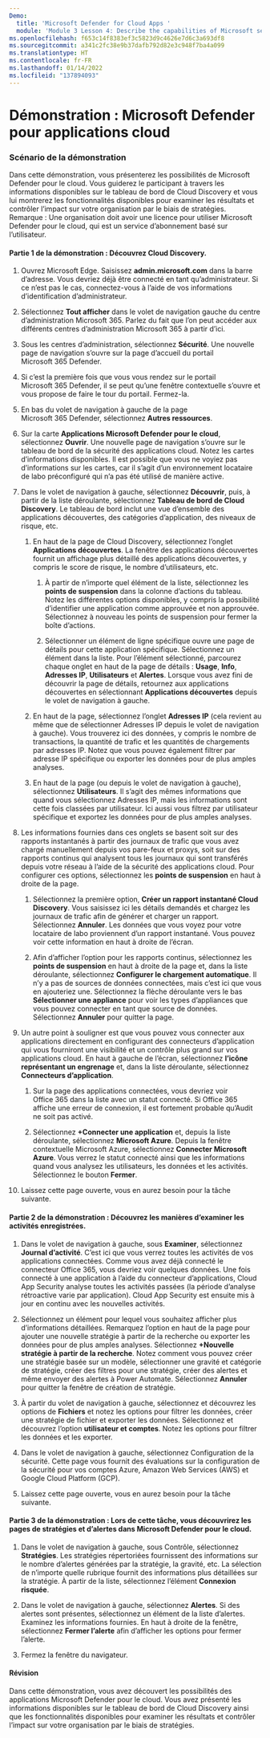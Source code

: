 ```yaml
---
Demo:
  title: 'Microsoft Defender for Cloud Apps '
  module: 'Module 3 Lesson 4: Describe the capabilities of Microsoft security solutions: Describe threat protection with Microsoft 365 Defender'
ms.openlocfilehash: f653c14f8383ef3c5823d9c4626e7d6c3a693df8
ms.sourcegitcommit: a341c2fc38e9b37dafb792d82e3c948f7ba4a099
ms.translationtype: HT
ms.contentlocale: fr-FR
ms.lasthandoff: 01/14/2022
ms.locfileid: "137894093"
---
```

# <a name="demo-microsoft-defender-for-cloud-apps"></a>Démonstration : Microsoft Defender pour applications cloud

### <a name="demo-scenario"></a>Scénario de la démonstration
Dans cette démonstration, vous présenterez les possibilités de Microsoft Defender pour le cloud.  Vous guiderez le participant à travers les informations disponibles sur le tableau de bord de Cloud Discovery et vous lui montrerez les fonctionnalités disponibles pour examiner les résultats et contrôler l’impact sur votre organisation par le biais de stratégies.  Remarque :  Une organisation doit avoir une licence pour utiliser Microsoft Defender pour le cloud, qui est un service d’abonnement basé sur l’utilisateur.  

#### <a name="demo-part-1-explore-cloud-discovery"></a>Partie 1 de la démonstration : Découvrez Cloud Discovery.

1. Ouvrez Microsoft Edge. Saisissez **admin.microsoft.com** dans la barre d’adresse.  Vous devriez déjà être connecté en tant qu’administrateur.  Si ce n’est pas le cas, connectez-vous à l’aide de vos informations d’identification d’administrateur.

1. Sélectionnez **Tout afficher** dans le volet de navigation gauche du centre d’administration Microsoft 365.  Parlez du fait que l’on peut accéder aux différents centres d’administration Microsoft 365 à partir d’ici.

1. Sous les centres d’administration, sélectionnez **Sécurité**.  Une nouvelle page de navigation s’ouvre sur la page d’accueil du portail Microsoft 365 Defender.  

1. Si c’est la première fois que vous vous rendez sur le portail Microsoft 365 Defender, il se peut qu’une fenêtre contextuelle s’ouvre et vous propose de faire le tour du portail.  Fermez-la.

1. En bas du volet de navigation à gauche de la page Microsoft 365 Defender, sélectionnez **Autres ressources**.

1. Sur la carte **Applications Microsoft Defender pour le cloud**, sélectionnez **Ouvrir**.  Une nouvelle page de navigation s’ouvre sur le tableau de bord de la sécurité des applications cloud.  Notez les cartes d’informations disponibles.  Il est possible que vous ne voyiez pas d’informations sur les cartes, car il s’agit d’un environnement locataire de labo préconfiguré qui n’a pas été utilisé de manière active.  

1. Dans le volet de navigation à gauche, sélectionnez **Découvrir**, puis, à partir de la liste déroulante, sélectionnez **Tableau de bord de Cloud Discovery**.  Le tableau de bord inclut une vue d’ensemble des applications découvertes, des catégories d’application, des niveaux de risque, etc.  

    1. En haut de la page de Cloud Discovery, sélectionnez l’onglet **Applications découvertes**.  La fenêtre des applications découvertes fournit un affichage plus détaillé des applications découvertes, y compris le score de risque, le nombre d’utilisateurs, etc.

        1. À partir de n’importe quel élément de la liste, sélectionnez les **points de suspension** dans la colonne d’actions du tableau.  Notez les différentes options disponibles, y compris la possibilité d’identifier une application comme approuvée et non approuvée.  Sélectionnez à nouveau les points de suspension pour fermer la boîte d’actions.

        1. Sélectionner un élément de ligne spécifique ouvre une page de détails pour cette application spécifique.  Sélectionnez un élément dans la liste.  Pour l’élément sélectionné, parcourez chaque onglet en haut de la page de détails :  **Usage**, **Info**, **Adresses IP**, **Utilisateurs** et **Alertes**. Lorsque vous avez fini de découvrir la page de détails, retournez aux applications découvertes en sélectionnant **Applications découvertes** depuis le volet de navigation à gauche.

    1. En haut de la page, sélectionnez l’onglet **Adresses IP** (cela revient au même que de sélectionner Adresses IP depuis le volet de navigation à gauche).  Vous trouverez ici des données, y compris le nombre de transactions, la quantité de trafic et les quantités de chargements par adresses IP.  Notez que vous pouvez également filtrer par adresse IP spécifique ou exporter les données pour de plus amples analyses.

    1. En haut de la page (ou depuis le volet de navigation à gauche), sélectionnez **Utilisateurs**.  Il s’agit des mêmes informations que quand vous sélectionnez Adresses IP, mais les informations sont cette fois classées par utilisateur.  Ici aussi vous filtrez par utilisateur spécifique et exportez les données pour de plus amples analyses.

1. Les informations fournies dans ces onglets se basent soit sur des rapports instantanés à partir des journaux de trafic que vous avez chargé manuellement depuis vos pare-feux et proxys, soit sur des rapports continus qui analysent tous les journaux qui sont transférés depuis votre réseau à l’aide de la sécurité des applications cloud.  Pour configurer ces options, sélectionnez les **points de suspension** en haut à droite de la page.

    1. Sélectionnez la première option, **Créer un rapport instantané Cloud Discovery**. Vous saisissez ici les détails demandés et chargez les journaux de trafic afin de générer et charger un rapport.  Sélectionnez **Annuler**.  Les données que vous voyez pour votre locataire de labo proviennent d’un rapport instantané. Vous pouvez voir cette information en haut à droite de l’écran.

    1. Afin d’afficher l’option pour les rapports continus, sélectionnez les **points de suspension** en haut à droite de la page et, dans la liste déroulante, sélectionnez **Configurer le chargement automatique**.  Il n’y a pas de sources de données connectées, mais c’est ici que vous en ajouteriez une. Sélectionnez la flèche déroulante vers le bas **Sélectionner une appliance** pour voir les types d’appliances que vous pouvez connecter en tant que source de données.  Sélectionnez **Annuler** pour quitter la page.

1. Un autre point à souligner est que vous pouvez vous connecter aux applications directement en configurant des connecteurs d’application qui vous fourniront une visibilité et un contrôle plus grand sur vos applications cloud. En haut à gauche de l’écran, sélectionnez **l’icône représentant un engrenage** et, dans la liste déroulante, sélectionnez **Connecteurs d’application**.  

    1. Sur la page des applications connectées, vous devriez voir Office 365 dans la liste avec un statut connecté.  Si Office 365 affiche une erreur de connexion, il est fortement probable qu’Audit ne soit pas activé.

    1. Sélectionnez **+Connecter une application** et, depuis la liste déroulante, sélectionnez **Microsoft Azure**.  Depuis la fenêtre contextuelle Microsoft Azure, sélectionnez **Connecter Microsoft Azure**.  Vous verrez le statut connecté ainsi que les informations quand vous analysez les utilisateurs, les données et les activités.  Sélectionnez le bouton **Fermer**.

1. Laissez cette page ouverte, vous en aurez besoin pour la tâche suivante.

#### <a name="demo-part-2-explore-ways-in-which-you-can-investigate-the-recorded-activities"></a>Partie 2 de la démonstration : Découvrez les manières d’examiner les activités enregistrées.

1. Dans le volet de navigation à gauche, sous **Examiner**, sélectionnez **Journal d’activité**.  C’est ici que vous verrez toutes les activités de vos applications connectées.   Comme vous avez déjà connecté le connecteur Office 365, vous devriez voir quelques données. Une fois connecté à une application à l’aide du connecteur d’applications, Cloud App Security analyse toutes les activités passées (la période d’analyse rétroactive varie par application). Cloud App Security est ensuite mis à jour en continu avec les nouvelles activités.  

1. Sélectionnez un élément pour lequel vous souhaitez afficher plus d’informations détaillées. Remarquez l’option en haut de la page pour ajouter une nouvelle stratégie à partir de la recherche ou exporter les données pour de plus amples analyses.  Sélectionnez **+Nouvelle stratégie à partir de la recherche**.  Notez comment vous pouvez créer une stratégie basée sur un modèle, sélectionner une gravité et catégorie de stratégie, créer des filtres pour une stratégie, créer des alertes et même envoyer des alertes à Power Automate.  Sélectionnez **Annuler** pour quitter la fenêtre de création de stratégie.

1. À partir du volet de navigation à gauche, sélectionnez et découvrez les options de **Fichiers** et notez les options pour filtrer les données, créer une stratégie de fichier et exporter les données.  Sélectionnez et découvrez l’option **utilisateur et comptes**.  Notez les options pour filtrer les données et les exporter.

1. Dans le volet de navigation à gauche, sélectionnez Configuration de la sécurité. Cette page vous fournit des évaluations sur la configuration de la sécurité pour vos comptes Azure, Amazon Web Services (AWS) et Google Cloud Platform (GCP).

1. Laissez cette page ouverte, vous en aurez besoin pour la tâche suivante.


#### <a name="demo-part-3-in-this-task-you-will-explore-the-policies-and-alerts-pages-in-microsoft-defender-for-cloud-apps"></a>Partie 3 de la démonstration : Lors de cette tâche, vous découvrirez les pages de stratégies et d’alertes dans Microsoft Defender pour le cloud.

1. Dans le volet de navigation à gauche, sous Contrôle, sélectionnez **Stratégies**.  Les stratégies répertoriées fournissent des informations sur le nombre d’alertes générées par la stratégie, la gravité, etc. La sélection de n’importe quelle rubrique fournit des informations plus détaillées sur la stratégie. À partir de la liste, sélectionnez l’élément **Connexion risquée**.  

1. Dans le volet de navigation à gauche, sélectionnez **Alertes**.  Si des alertes sont présentes, sélectionnez un élément de la liste d’alertes. Examinez les informations fournies.  En haut à droite de la fenêtre, sélectionnez **Fermer l’alerte** afin d’afficher les options pour fermer l’alerte.  

1. Fermez la fenêtre du navigateur.

#### <a name="review"></a>Révision
Dans cette démonstration, vous avez découvert les possibilités des applications Microsoft Defender pour le cloud.  Vous avez présenté les informations disponibles sur le tableau de bord de Cloud Discovery ainsi que les fonctionnalités disponibles pour examiner les résultats et contrôler l’impact sur votre organisation par le biais de stratégies.